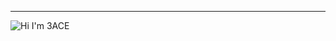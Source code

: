 ---
<img algin="left" alt="Hi I'm 3ACE" src="https://github-readme-stats.vercel.app/api?username=3ACE-code&show_icons=true&theme=ayu-mirage&count_private=false" />
